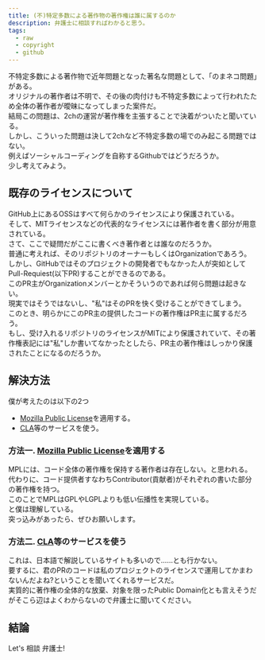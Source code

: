 ```yaml
---
title: (不)特定多数による著作物の著作権は誰に属するのか
description: 弁護士に相談すればわかると思う。
tags: 
  - raw
  - copyright
  - github
---
```

不特定多数による著作物で近年問題となった著名な問題として、「のまネコ問題」がある。  
オリジナルの著作者は不明で、その後の肉付けも不特定多数によって行われたため全体の著作者が曖昧になってしまった案件だ。  
結局この問題は、2chの運営が著作権を主張することで決着がついたと聞いている。  
しかし、こういった問題は決して2chなど不特定多数の場でのみ起こる問題ではない。  
例えばソーシャルコーディングを自称するGithubではどうだろうか。  
少し考えてみよう。
## 既存のライセンスについて
GitHub上にあるOSSはすべて何らかのライセンスにより保護されている。  
そして、MITライセンスなどの代表的なライセンスには著作者を書く部分が用意されている。  
さて、ここで疑問だがここに書くべき著作者とは誰なのだろうか。  
普通に考えれば、そのリポジトリのオーナーもしくはOrganizationであろう。  
しかし、GitHubではそのプロジェクトの開発者でもなかった人が突如としてPull-Requiest(以下PR)することができるのである。  
このPR主がOrganizationメンバーとかそういうのであれば何ら問題は起きない。  
現実ではそうではないし、"私"はそのPRを快く受けることができてしまう。  
このとき、明らかにこのPR主の提供したコードの著作権はPR主に属するだろう。  
もし、受け入れるリポジトリのライセンスがMITにより保護されていて、その著作権表記には"私"しか書いてなかったとしたら、PR主の著作権はしっかり保護されたことになるのだろうか。  
## 解決方法
僕が考えたのは以下の2つ
- [Mozilla Public License](https://www.mozilla.org/en-US/MPL/2.0/)を適用する。
- [CLA](https://cla-assistant.io/)等のサービスを使う。

### 方法一. [Mozilla Public License](https://www.mozilla.org/en-US/MPL/2.0/)を適用する
MPLには、コード全体の著作権を保持する著作者は存在しない。と思われる。  
代わりに、コード提供者すなわちContributor(貢献者)がそれぞれの書いた部分の著作権を持つ。  
このことでMPLはGPLやLGPLよりも低い伝播性を実現している。  
と僕は理解している。  
突っ込みがあったら、ぜひお願いします。
### 方法二. [CLA](https://cla-assistant.io/)等のサービスを使う
これは、日本語で解説しているサイトも多いので……とも行かない。  
要するに、君のPRのコードは私のプロジェクトのライセンスで運用してかまわないんだよね?ということを聞いてくれるサービスだ。  
実質的に著作権の全体的な放棄、対象を限ったPublic Domain化とも言えそうだがそこら辺はよくわからないので弁護士に聞いてください。  
## 結論
Let's 相談 弁護士!